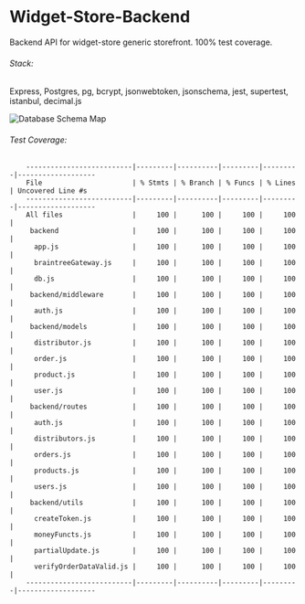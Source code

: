 # Widget-Store-Backend

Backend API for widget-store generic storefront. 100% test coverage.

###### Stack:

Express, Postgres, pg, bcrypt, jsonwebtoken, jsonschema, jest, supertest, istanbul, decimal.js

![Database Schema Map](https://repository-images.githubusercontent.com/323063245/dccd9800-70cd-11eb-8b37-cc63bb623873)

###### Test Coverage:

		--------------------------|---------|----------|---------|---------|-------------------
		File                      | % Stmts | % Branch | % Funcs | % Lines | Uncovered Line #s 
		--------------------------|---------|----------|---------|---------|-------------------
		All files                 |     100 |      100 |     100 |     100 | 
		 backend                  |     100 |      100 |     100 |     100 | 
		  app.js                  |     100 |      100 |     100 |     100 |                   
		  braintreeGateway.js     |     100 |      100 |     100 |     100 |                   
		  db.js                   |     100 |      100 |     100 |     100 | 
		 backend/middleware       |     100 |      100 |     100 |     100 | 
		  auth.js                 |     100 |      100 |     100 |     100 | 
		 backend/models           |     100 |      100 |     100 |     100 | 
		  distributor.js          |     100 |      100 |     100 |     100 |                   
		  order.js                |     100 |      100 |     100 |     100 |                   
		  product.js              |     100 |      100 |     100 |     100 | 
		  user.js                 |     100 |      100 |     100 |     100 | 
		 backend/routes           |     100 |      100 |     100 |     100 | 
		  auth.js                 |     100 |      100 |     100 |     100 |                   
		  distributors.js         |     100 |      100 |     100 |     100 |                   
		  orders.js               |     100 |      100 |     100 |     100 | 
		  products.js             |     100 |      100 |     100 |     100 |                   
		  users.js                |     100 |      100 |     100 |     100 |                   
		 backend/utils            |     100 |      100 |     100 |     100 | 
		  createToken.js          |     100 |      100 |     100 |     100 |                   
		  moneyFuncts.js          |     100 |      100 |     100 |     100 | 
		  partialUpdate.js        |     100 |      100 |     100 |     100 | 
		  verifyOrderDataValid.js |     100 |      100 |     100 |     100 | 
		--------------------------|---------|----------|---------|---------|-------------------